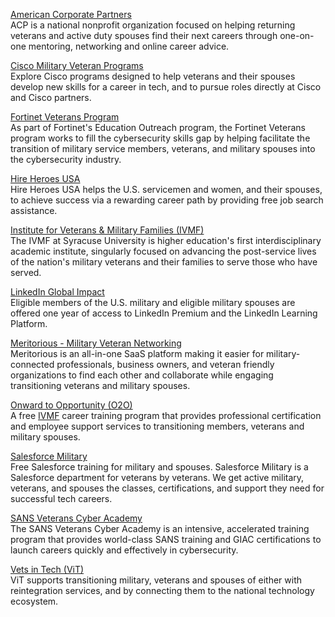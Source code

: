 [American Corporate Partners](https://www.acp-usa.org/)  
ACP is a national nonprofit organization focused on helping returning veterans and active duty spouses find their next careers through one-on-one mentoring, networking and online career advice.

[Cisco Military Veteran Programs](https://www.cisco.com/site/us/en/about/purpose/social-impact/education/veterans-program/index.html)  
Explore Cisco programs designed to help veterans and their spouses develop new skills for a career in tech, and to pursue roles directly at Cisco and Cisco partners.

[Fortinet Veterans Program](https://www.fortinet.com/training/veterans-program)  
As part of Fortinet's Education Outreach program, the Fortinet Veterans program works to fill the cybersecurity skills gap by helping facilitate the transition of military service members, veterans, and military spouses into the cybersecurity industry.

[Hire Heroes USA](https://www.hireheroesusa.org/)  
Hire Heroes USA helps the U.S. servicemen and women, and their spouses, to achieve success via a rewarding career path by providing free job search assistance.

[Institute for Veterans & Military Families (IVMF)](https://ivmf.syracuse.edu/)  
The IVMF at Syracuse University is higher education's first interdisciplinary academic institute, singularly focused on advancing the post-service lives of the nation's military veterans and their families to serve those who have served.

[LinkedIn Global Impact](https://socialimpact.linkedin.com/programs/veterans)  
Eligible members of the U.S. military and eligible military spouses are offered one year of access to LinkedIn Premium and the LinkedIn Learning Platform.

[Meritorious - Military Veteran Networking](https://meritorious.us/)  
Meritorious is an all-in-one SaaS platform making it easier for military-connected professionals, business owners, and veteran friendly organizations to find each other and collaborate while engaging transitioning veterans and military spouses.

[Onward to Opportunity (O2O)](https://ivmf.syracuse.edu/programs/career-training/)  
A free [IVMF](https://ivmf.syracuse.edu/) career training program that provides professional certification and employee support services to transitioning members, veterans and military spouses.

[Salesforce Military](https://veterans.my.site.com/s/)  
Free Salesforce training for military and spouses. Salesforce Military is a Salesforce department for veterans by veterans. We get active military, veterans, and spouses the classes, certifications, and support they need for successful tech careers.

[SANS Veterans Cyber Academy](https://www.sans.org/cyber-academy)  
The SANS Veterans Cyber Academy is an intensive, accelerated training program that provides world-class SANS training and GIAC certifications to launch careers quickly and effectively in cybersecurity.

[Vets in Tech (ViT)](https://vetsintech.co/)  
ViT supports transitioning military, veterans and spouses of either with reintegration services, and by connecting them to the national technology ecosystem.
